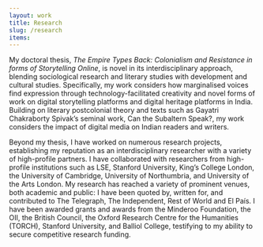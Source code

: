 ```yaml
---
layout: work
title: Research
slug: /research
items:
---
```


My doctoral thesis, *The Empire Types Back: Colonialism and Resistance in forms of Storytelling Online*, is novel in its interdisciplinary approach, blending sociological research and literary studies with development and cultural studies. Specifically, my work considers how marginalised voices find expression through technology-facilitated creativity and novel forms of work on digital storytelling platforms and digital heritage platforms in India. Building on literary postcolonial theory and texts such as Gayatri Chakraborty Spivak’s seminal work, Can the Subaltern Speak?, my work considers the impact of digital media on Indian readers and writers. 

Beyond my thesis, I have worked on numerous research projects, establishing my reputation as an interdisciplinary researcher with a variety of high-profile partners. I have collaborated with researchers from high-profile institutions such as LSE, Stanford University, King’s College London, the University of Cambridge, University of Northumbria, and University of the Arts London.  My research has reached a variety of prominent venues, both academic and public: I have been quoted by, written for, and contributed to The Telegraph, The Independent, Rest of World and El País. I have been awarded grants and awards from the Minderoo Foundation, the OII, the British Council, the Oxford Research Centre for the Humanities (TORCH), Stanford University, and Balliol College, testifying to my ability to secure competitive research funding. 

<br />
<br />
